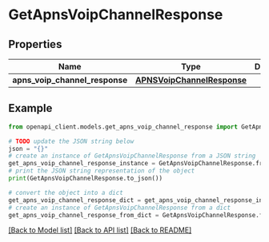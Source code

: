 # GetApnsVoipChannelResponse


## Properties

Name | Type | Description | Notes
------------ | ------------- | ------------- | -------------
**apns_voip_channel_response** | [**APNSVoipChannelResponse**](APNSVoipChannelResponse.md) |  | 

## Example

```python
from openapi_client.models.get_apns_voip_channel_response import GetApnsVoipChannelResponse

# TODO update the JSON string below
json = "{}"
# create an instance of GetApnsVoipChannelResponse from a JSON string
get_apns_voip_channel_response_instance = GetApnsVoipChannelResponse.from_json(json)
# print the JSON string representation of the object
print(GetApnsVoipChannelResponse.to_json())

# convert the object into a dict
get_apns_voip_channel_response_dict = get_apns_voip_channel_response_instance.to_dict()
# create an instance of GetApnsVoipChannelResponse from a dict
get_apns_voip_channel_response_from_dict = GetApnsVoipChannelResponse.from_dict(get_apns_voip_channel_response_dict)
```
[[Back to Model list]](../README.md#documentation-for-models) [[Back to API list]](../README.md#documentation-for-api-endpoints) [[Back to README]](../README.md)


